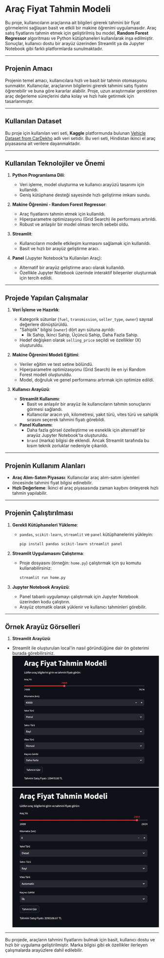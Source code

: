 # Araç Fiyat Tahmin Modeli

Bu proje, kullanıcıların araçlarına ait bilgileri girerek tahmini bir fiyat görmelerini sağlayan basit ve etkili bir makine öğrenimi uygulamasıdır. Araç satış fiyatlarını tahmin etmek için geliştirilmiş bu model, **Random Forest Regressor** algoritması ve Python kütüphaneleri kullanılarak inşa edilmiştir. Sonuçlar, kullanıcı dostu bir arayüz üzerinden Streamlit ya da Jupyter Notebook gibi farklı platformlarda sunulmaktadır.

---

## Projenin Amacı

Projenin temel amacı, kullanıcılara hızlı ve basit bir tahmin otomasyonu sunmaktır. Kullanıcılar, araçlarının bilgilerini girerek tahmini satış fiyatını öğrenebilir ve buna göre kararlar alabilir. Proje, uzun araştırmalar gerektiren araç değerleme süreçlerini daha kolay ve hızlı hale getirmek için tasarlanmıştır.

---

## Kullanılan Dataset

Bu proje için kullanılan veri seti, **Kaggle** platformunda bulunan [Vehicle Dataset from CarDekho](https://www.kaggle.com/datasets/nehalbirla/vehicle-dataset-from-cardekho) adlı veri setidir. Bu veri seti, Hindistan ikinci el araç piyasasına ait verilere dayanmaktadır.

---

## Kullanılan Teknolojiler ve Önemi

1. **Python Programlama Dili**:

   - Veri işleme, model oluşturma ve kullanıcı arayüzü tasarımı için kullanıldı.
   - Geniş kütüphane desteği sayesinde hızlı geliştirme imkanı sundu.

2. **Makine Öğrenimi - Random Forest Regressor**:

   - Araç fiyatlarını tahmin etmek için kullanıldı.
   - Hiperparametre optimizasyonu (Grid Search) ile performans artırıldı.
   - Robust ve anlaşılır bir model olması tercih sebebi oldu.

3. **Streamlit**:

   - Kullanıcıların modelle etkileşim kurmasını sağlamak için kullanıldı.
   - Basit ve hızlı bir arayüz geliştirme aracı.

4. **Panel** (Jupyter Notebook'ta Kullanılan Araç):
   - Alternatif bir arayüz geliştirme aracı olarak kullanıldı.
   - Özellikle Jupyter Notebook üzerinde interaktif bileşenler oluşturmak için tercih edildi.

---

## Projede Yapılan Çalışmalar

1. **Veri İşleme ve Hazırlık**:

   - Kategorik sütunlar (`fuel`, `transmission`, `seller_type`, `owner`) sayısal değerlere dönüştürüldü.
   - "Sahiplik" bilgisi (`owner`) dört ayrı sütuna ayrıldı:
     - İlk Sahip, İkinci Sahip, Üçüncü Sahip, Daha Fazla Sahip.
   - Hedef değişken olarak `selling_price` seçildi ve özellikler (X) oluşturuldu.

2. **Makine Öğrenimi Modeli Eğitimi**:

   - Veriler eğitim ve test setine bölündü.
   - Hiperparametre optimizasyonu (Grid Search) ile en iyi Random Forest modeli oluşturuldu.
   - Model, doğruluk ve genel performansı artırmak için optimize edildi.

3. **Kullanıcı Arayüzü**:
   - **Streamlit Kullanımı**:
     - Basit ve anlaşılır bir arayüz ile kullanıcıların tahmin sonuçlarını görmesi sağlandı.
     - Kullanıcılar aracın yılı, kilometresi, yakıt türü, vites türü ve sahiplik sırasını seçerek tahmini fiyatı görebildi.
   - **Panel Kullanımı**:
     - Daha fazla görsel özelleştirme ve esneklik için alternatif bir arayüz Jupyter Notebook'ta oluşturuldu.
     - `brand` (marka) bilgisi de eklendi. Ancak Streamlit tarafında bu kısım teknik zorluklar nedeniyle çıkarıldı.

---

## Projenin Kullanım Alanları

- **Araç Alım-Satım Piyasası**: Kullanıcılar araç alım-satım işlemleri öncesinde tahmini fiyat bilgisi edinebilir.
- **Hızlı Değerleme**: İkinci el araç piyasasında zaman kaybını önleyerek hızlı tahmin yapılabilir.

---

## Projenin Çalıştırılması

1. **Gerekli Kütüphaneleri Yükleme**:

   - `pandas`, `scikit-learn`, `streamlit` ve `panel` kütüphanelerini yükleyin:
     ```bash
     pip install pandas scikit-learn streamlit panel
     ```

2. **Streamlit Uygulamasını Çalıştırma**:

   - Proje dosyasını (örneğin: `home.py`) çalıştırmak için şu komutu kullanabilirsiniz:
     ```bash
     streamlit run home.py
     ```

3. **Jupyter Notebook Arayüzü**:
   - Panel tabanlı uygulamayı çalıştırmak için Jupyter Notebook üzerinden kodu çalıştırın.
   - Arayüz otomatik olarak yüklenir ve kullanıcı tahminleri görebilir.

---

## Örnek Arayüz Görselleri

1. **Streamlit Arayüzü**:

- Streamlit ile oluşturulan local'in nasıl göründüğüne dair ön gösterimi burada görebilirsiniz.
  ![Streamlit Uygulama Görseli](tahmin1.png)
  ![Streamlit Uygulama Görseli](tahmin2.png)

---

Bu projede, araçların tahmini fiyatlarını bulmak için basit, kullanıcı dostu ve hızlı bir uygulama geliştirilmiştir. Marka bilgisi gibi ek özellikler ilerleyen çalışmalarda arayüzlere dahil edilebilir.
